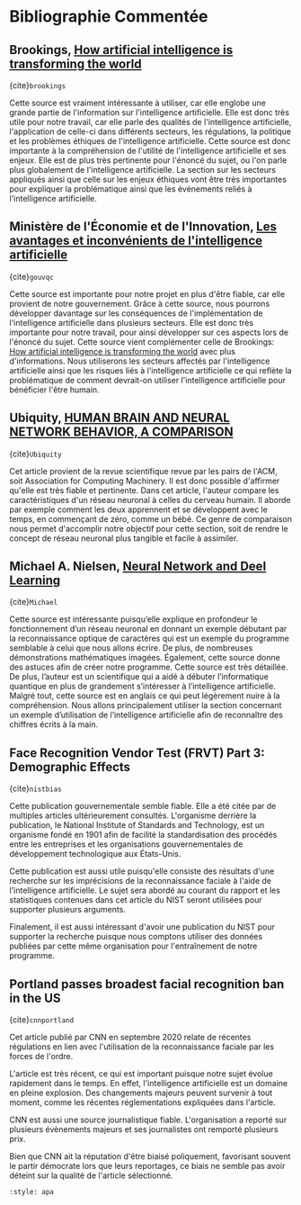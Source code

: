 Bibliographie Commentée
=======================

## Brookings, [How artificial intelligence is transforming the world](https://www.brookings.edu/research/how-artificial-intelligence-is-transforming-the-world/#_edn4)

{cite}`brookings`

Cette source est vraiment intéressante à utiliser, car elle englobe une 
grande partie de l'information sur l'intelligence artificielle. Elle est donc très utile pour notre 
travail, car elle parle des qualités de l'intelligence artificielle, l'application de
celle-ci dans différents secteurs, les régulations, la politique et les problèmes éthiques de 
l'intelligence artificielle. Cette source est donc importante à la compréhension de l'utilité
de l'intelligence artificielle et ses enjeux. Elle est de plus très pertinente pour l'énoncé du sujet, 
ou l'on parle plus globalement de l'intelligence artificielle. La section sur les secteurs appliqués
ainsi que celle sur les enjeux éthiques vont être très importantes pour expliquer la problématique
ainsi que les événements reliés à l'intelligence artificielle.

## Ministère de l'Économie et de l'Innovation, [Les avantages et inconvénients de l'intelligence artificielle](https://www.economie.gouv.qc.ca/objectifs/informer/vecteurs/vecteurs-actualites/vecteurs-actualites-details/?no_cache=1&tx_ttnews%5Btt_news%5D=23153&tx_ttnews%5Bcat%5D=&cHash=2f4aa33c55d12596ff0c2d6f468960bc)

{cite}`gouvqc`

Cette source est importante pour notre projet en plus d'être fiable, 
car elle provient de notre gouvernement. Grâce à cette source, nous pourrons développer davantage
sur les conséquences de l'implémentation de l'intelligence artificielle dans plusieurs secteurs.
Elle est donc très importante pour notre travail, pour ainsi développer sur ces aspects lors de l'énoncé du sujet.
Cette source vient complémenter celle de Brookings: [How artificial intelligence is transforming the world](https://www.brookings.edu/research/how-artificial-intelligence-is-transforming-the-world/#_edn4)
avec plus d'informations. Nous utiliserons les secteurs affectés par l'intelligence artificielle ainsi
que les risques liés à l'intelligence artificielle ce qui reflète la problématique de comment devrait-on
utiliser l'intelligence artificielle pour bénéficier l'être humain.

## Ubiquity, [HUMAN BRAIN AND NEURAL NETWORK BEHAVIOR, A COMPARISON](https://ubiquity.acm.org/article.cfm?id=958078)

{cite}`Ubiquity`

Cet article provient de la revue scientifique revue par les pairs de l'ACM, soit Association for Computing Machinery.
Il est donc possible d'affirmer qu'elle est très fiable et pertinente. Dans cet article, l'auteur compare
les caractéristiques d'un réseau neuronal à celles du cerveau humain. Il aborde par exemple comment les deux apprennent et 
se développent avec le temps, en commençant de zéro, comme un bébé. Ce genre de comparaison nous permet d'accomplir notre objectif
pour cette section, soit de rendre le concept de réseau neuronal plus tangible et facile à assimiler.

## Michael A. Nielsen, [Neural Network and Deel Learning](http://neuralnetworksanddeeplearning.com/chap1.html)

{cite}`Michael`

Cette source est intéressante puisqu’elle explique en profondeur le fonctionnement 
d’un réseau neuronal en donnant un exemple débutant par la reconnaissance optique 
de caractères qui est un exemple du programme semblable à celui que nous allons 
écrire. De plus, de nombreuses démonstrations mathématiques imagées. Également, 
cette source donne des astuces afin de créer notre programme. Cette source est 
très détaillée. De plus, l’auteur est un scientifique qui a aidé à débuter 
l’informatique quantique en plus de grandement s’intéresser à l’intelligence 
artificielle. Malgré tout, cette source est en anglais ce qui peut 
légèrement nuire à la compréhension. Nous allons principalement utiliser la 
section concernant un exemple d’utilisation de l’intelligence 
artificielle afin de reconnaître des chiffres écrits à la main.

## Face Recognition Vendor Test (FRVT) Part 3: Demographic Effects

{cite}`nistbias`

Cette publication gouvernementale semble fiable. Elle a été citée par de 
multiples articles ultérieurement consultés. L'organisme derrière la
publication, le National Institute of Standards and Technology, est un organisme
fondé en 1901 afin de facilité la standardisation des procédés entre les 
entreprises et les organisations gouvernementales de développement technologique
aux États-Unis.

Cette publication est aussi utile puisqu'elle consiste des résultats d'une
recherche sur les imprécisions de la reconnaissance faciale à l'aide de
l'intelligence artificielle. Le sujet sera abordé au courant du rapport et
les statistiques contenues dans cet article du NIST seront utilisées pour
supporter plusieurs arguments.

Finalement, il est aussi intéressant d'avoir une publication du NIST pour
supporter la recherche puisque nous comptons utiliser des données publiées
par cette même organisation pour l'entraînement de notre programme.

## Portland passes broadest facial recognition ban in the US 

{cite}`cnnportland`

Cet article publié par CNN en septembre 2020 relate de récentes régulations
en lien avec l'utilisation de la reconnaissance faciale par les forces de
l'ordre. 

L'article est très récent, ce qui est important puisque notre
sujet évolue rapidement dans le temps. En effet, l'intelligence artificielle
est un domaine en pleine explosion. Des changements majeurs peuvent survenir
à tout moment, comme les récentes réglementations expliquées dans l'article.

CNN est aussi une source journalistique fiable. L'organisation a reporté sur
plusieurs évènements majeurs et ses journalistes ont remporté plusieurs prix.

Bien que CNN ait la réputation d'être biaisé poliquement, favorisant 
souvent le partir démocrate lors que leurs reportages, ce biais ne semble pas
avoir déteint sur la qualité de l'article sélectionné.


``` {bibliography} ./references.bib
:style: apa
```
